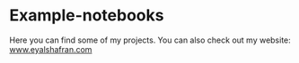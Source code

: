 # Example-notebooks

Here you can find some of my projects. You can also check out my website: www.eyalshafran.com
